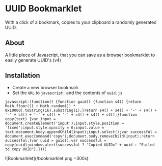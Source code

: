 # UUID Bookmarklet
With a click of a bookmark, copies to your clipboard a randomly generated UUID.

## About
A little piece of Javascript, that you can save as a browser bookmarklet to easily generate UUID's (v4)

## Installation
- Create a new browser bookmark
- Set the `URL` to `javascript:` and the contents of `uuid.js`
``` 
javascript:(function() {function guid() {function s4() {return Math.floor((1 + Math.random()) * 0x10000).toString(16).substring(1);}return s4() + s4() + '-' + s4() + '-' + s4() + '-' + s4() + '-' + s4() + s4() + s4();}function copy(text) {var input = document.createElement('input');input.style.position = 'fixed';input.style.opacity = 0;input.value = text;document.body.appendChild(input);input.select();var successful = document.execCommand('copy');document.body.removeChild(input);return successful;}var uuid = guid();var successful = copy(uuid);window.alert(successful ? "Copied UUID=" + uuid : "Failed to copy UUID");})()
```
![Bookmarklet](/bookmarklet.png =300x)
